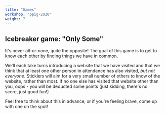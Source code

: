 ```yaml
---
title: "Games"
workshop: "ppig-2020"
weight: 7
---
```


## Icebreaker game: "Only Some"

It's never all-or-none, quite the opposite! The goal of this game is to get to know each other by finding things we have in common.

We'll each take turns introducing a website that we have visited and that we think that at least one other person in attendance has also visited, *but not everyone*. Sticklers will aim for a very small number of others to know of the website, rather than most. If no one else has visited that website other than you, oops - you will be deducted some points (just kidding, there's no score, just good fun!)

Feel free to think about this in advance, or if you're feeling brave, come up with one on the spot!
